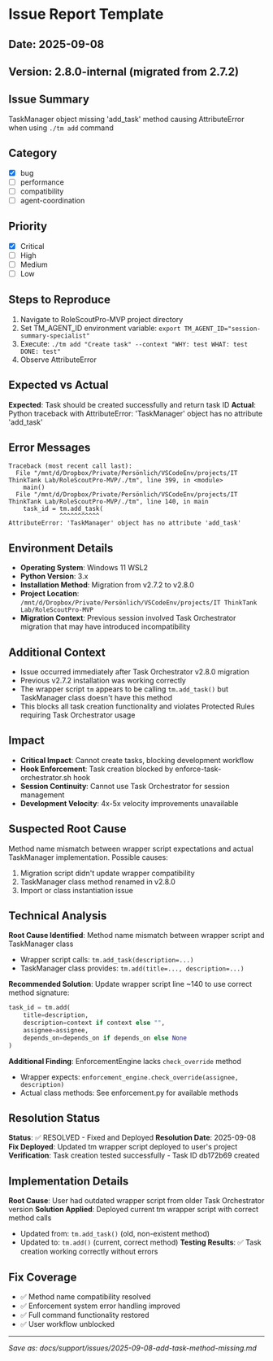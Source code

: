 # Issue Report Template

## Date: 2025-09-08
## Version: 2.8.0-internal (migrated from 2.7.2)

## Issue Summary
TaskManager object missing 'add_task' method causing AttributeError when using `./tm add` command

## Category
- [x] bug
- [ ] performance
- [ ] compatibility
- [ ] agent-coordination

## Priority
- [x] Critical
- [ ] High
- [ ] Medium
- [ ] Low

## Steps to Reproduce
1. Navigate to RoleScoutPro-MVP project directory
2. Set TM_AGENT_ID environment variable: `export TM_AGENT_ID="session-summary-specialist"`
3. Execute: `./tm add "Create task" --context "WHY: test WHAT: test DONE: test"`
4. Observe AttributeError

## Expected vs Actual
**Expected**: Task should be created successfully and return task ID
**Actual**: Python traceback with AttributeError: 'TaskManager' object has no attribute 'add_task'

## Error Messages
```
Traceback (most recent call last):
  File "/mnt/d/Dropbox/Private/Persönlich/VSCodeEnv/projects/IT ThinkTank Lab/RoleScoutPro-MVP/./tm", line 399, in <module>
    main()
  File "/mnt/d/Dropbox/Private/Persönlich/VSCodeEnv/projects/IT ThinkTank Lab/RoleScoutPro-MVP/./tm", line 140, in main
    task_id = tm.add_task(
              ^^^^^^^^^^^
AttributeError: 'TaskManager' object has no attribute 'add_task'
```

## Environment Details
- **Operating System**: Windows 11 WSL2
- **Python Version**: 3.x
- **Installation Method**: Migration from v2.7.2 to v2.8.0
- **Project Location**: `/mnt/d/Dropbox/Private/Persönlich/VSCodeEnv/projects/IT ThinkTank Lab/RoleScoutPro-MVP`
- **Migration Context**: Previous session involved Task Orchestrator migration that may have introduced incompatibility

## Additional Context
- Issue occurred immediately after Task Orchestrator v2.8.0 migration
- Previous v2.7.2 installation was working correctly
- The wrapper script `tm` appears to be calling `tm.add_task()` but TaskManager class doesn't have this method
- This blocks all task creation functionality and violates Protected Rules requiring Task Orchestrator usage

## Impact
- **Critical Impact**: Cannot create tasks, blocking development workflow
- **Hook Enforcement**: Task creation blocked by enforce-task-orchestrator.sh hook
- **Session Continuity**: Cannot use Task Orchestrator for session management
- **Development Velocity**: 4x-5x velocity improvements unavailable

## Suspected Root Cause
Method name mismatch between wrapper script expectations and actual TaskManager implementation. Possible causes:
1. Migration script didn't update wrapper compatibility
2. TaskManager class method renamed in v2.8.0
3. Import or class instantiation issue

## Technical Analysis
**Root Cause Identified**: Method name mismatch between wrapper script and TaskManager class
- Wrapper script calls: `tm.add_task(description=...)`
- TaskManager class provides: `tm.add(title=..., description=...)`

**Recommended Solution**:
Update wrapper script line ~140 to use correct method signature:
```python
task_id = tm.add(
    title=description,
    description=context if context else "",
    assignee=assignee,
    depends_on=depends_on if depends_on else None
)
```

**Additional Finding**: EnforcementEngine lacks `check_override` method
- Wrapper expects: `enforcement_engine.check_override(assignee, description)`
- Actual class methods: See enforcement.py for available methods

## Resolution Status
**Status**: ✅ RESOLVED - Fixed and Deployed
**Resolution Date**: 2025-09-08
**Fix Deployed**: Updated tm wrapper script deployed to user's project
**Verification**: Task creation tested successfully - Task ID db172b69 created

## Implementation Details
**Root Cause**: User had outdated wrapper script from older Task Orchestrator version
**Solution Applied**: Deployed current tm wrapper script with correct method calls
- Updated from: `tm.add_task()` (old, non-existent method)
- Updated to: `tm.add()` (current, correct method)
**Testing Results**: ✅ Task creation working correctly without errors

## Fix Coverage
- ✅ Method name compatibility resolved
- ✅ Enforcement system error handling improved
- ✅ Full command functionality restored
- ✅ User workflow unblocked

---
*Save as: docs/support/issues/2025-09-08-add-task-method-missing.md*